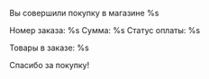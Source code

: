 Вы совершили покупку в магазине %s

Номер заказа: %s
Сумма: %s
Статус оплаты: %s

Товары в заказе:
%s

Спасибо за покупку!